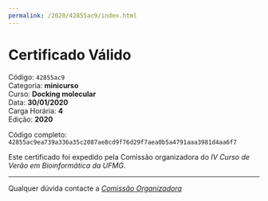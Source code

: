 ```yaml
---
permalink: /2020/42855ac9/index.html
---
```


# Certificado Válido

Código: `42855ac9`<br>
Categoria: **minicurso**<br>
Curso: **Docking molecular**<br>
Data: **30/01/2020**<br>
Carga Horária: **4**<br>
Edição: **2020**<br>


Código completo: `42855ac9ea739a336a35c2087ae8cd9f76d29f7aea0b5a4791aaa3981d4aa6f7`


Este certificado foi expedido pela Comissão organizadora do *IV Curso de Verão em Bioinformática da UFMG*.

----

Qualquer dúvida contacte a [_Comissão Organizadora_](<mailto:cursobioinfoufmg@gmail.com$subject=[Certificados]>)


